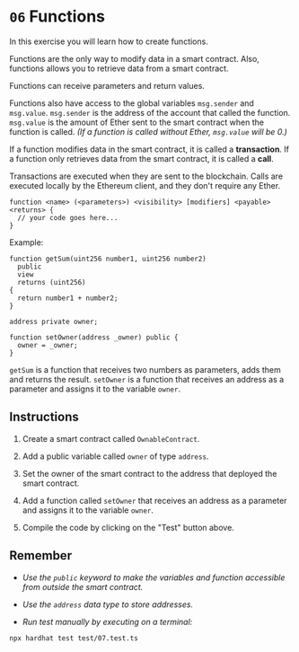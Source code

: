 # `06` Functions

In this exercise you will learn how to create functions.

Functions are the only way to modify data in a smart contract. Also, functions allows you to retrieve data from a smart contract.

Functions can receive parameters and return values.

Functions also have access to the global variables `msg.sender` and `msg.value`. `msg.sender` is the address of the account that called the function. `msg.value` is the amount of Ether sent to the smart contract when the function is called. _(If a function is called without Ether, `msg.value` will be 0.)_

If a function modifies data in the smart contract, it is called a **transaction**. If a function only retrieves data from the smart contract, it is called a **call**.

Transactions are executed when they are sent to the blockchain. Calls are executed locally by the Ethereum client, and they don't require any Ether.

```solidity
function <name> (<parameters>) <visibility> [modifiers] <payable> <returns> {
  // your code goes here...
}
```

Example:

```solidity
function getSum(uint256 number1, uint256 number2)
  public
  view
  returns (uint256)
{
  return number1 + number2;
}

```

```solidity
address private owner;

function setOwner(address _owner) public {
  owner = _owner;
}
```

`getSum` is a function that receives two numbers as parameters, adds them and returns the result. `setOwner` is a function that receives an address as a parameter and assigns it to the variable `owner`.

## Instructions

1. Create a smart contract called `OwnableContract`.

2. Add a public variable called `owner` of type `address`.

3. Set the owner of the smart contract to the address that deployed the smart contract.

4. Add a function called `setOwner` that receives an address as a parameter and assigns it to the variable `owner`.

5. Compile the code by clicking on the "Test" button above.

## Remember

- _Use the `public` keyword to make the variables and function accessible from outside the smart contract._

- _Use the `address` data type to store addresses._

- _Run test manually by executing on a terminal:_

```shell
npx hardhat test test/07.test.ts
```
